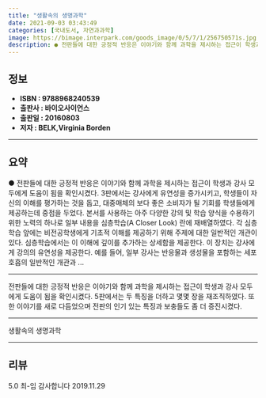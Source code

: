 ```yaml
---
title: "생활속의 생명과학"
date: 2021-09-03 03:43:49
categories: [국내도서, 자연과과학]
image: https://bimage.interpark.com/goods_image/0/5/7/1/256750571s.jpg
description: ● 전판들에 대한 긍정적 반응은 이야기와 함께 과학을 제시하는 접근이 학생과 강사 모두에게 도움이 됨을 확인시켰다. 3판에서는 강사에게 유연성을 증가시키고, 학생들이 자신의 이해를 평가하는 것을 돕고, 대중매체의 보다 좋은 소비자가 될 기회를 학생들에게 제공하는데 중점을 두었다. 본
---
```


## **정보**

- **ISBN : 9788968240539**
- **출판사 : 바이오사이언스**
- **출판일 : 20160803**
- **저자 : BELK,Virginia Borden**

------



## **요약**

●  전판들에 대한 긍정적 반응은 이야기와 함께 과학을 제시하는 접근이 학생과 강사 모두에게 도움이 됨을 확인시켰다. 3판에서는 강사에게 유연성을 증가시키고, 학생들이 자신의 이해를 평가하는 것을 돕고, 대중매체의 보다 좋은 소비자가 될 기회를 학생들에게 제공하는데 중점을 두었다.  본서를 사용하는 아주 다양한 강의 및 학습 양식을 수용하기 위한 노력의 하나로 일부 내용을 심층학습(A Closer Look) 란에 재배열하였다. 각 심층학습 앞에는  비전공학생에게 기초적 이해를 제공하기 위해 주제에 대한 일반적인 개관이 있다. 심층학습에서는 이 이해에 깊이를 추가하는 상세함을 제공한다. 이 장치는 강사에게 강의의 유연성을 제공한다. 예를 들어, 일부 강사는 반응물과 생성물을 포함하는 세포호흡의 일반적인 개관과 ...

------

전판들에 대한 긍정적 반응은 이야기와 함께 과학을 제시하는 접근이 학생과 강사 모두에게 도움이 됨을 확인시켰다. 5판에서는 두 특징을 더하고 몇몇 장을 재조직하였다. 또한 이야기를 새로 다듬었으며 전판의 인기 있는 특징과 보충들도 좀 더 증진시켰다.

------


생활속의 생명과학 

------


## **리뷰** 

5.0 최-임 감사합니다 2019.11.29 <br/>